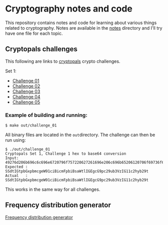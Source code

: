 # Cryptography notes and code
This repository contains notes and code for learning about various things
related to cryptography.
Notes are available in the [notes](./notes) directory and I'll try have one
file for each topic.

## Cryptopals challenges
This following are links to [cryptopals](https://cryptopals.com/) crypto
challenges.

Set 1:
* [Challenge 01](src/challenge_01.c)
* [Challenge 02](src/challenge_02.c)
* [Challenge 03](src/challenge_03.c)
* [Challenge 04](src/challenge_04.c)
* [Challenge 05](src/challenge_05.c)

### Example of building and running:
```console
$ make out/challenge_01
```
All binary files are located in the `out`directory.
The challenge can then be run using:
```console
$ ./out/challenge_01
Cryptopals Set 1, Challenge 1 hex to base64 conversion
Input:     49276d206b696c6c696e6720796f757220627261696e206c696b65206120706f69736f6e6f7573206d757368726f6f6d
Expected : SSdtIGtpbGxpbmcgeW91ciBicmFpbiBsaWtlIGEgcG9pc29ub3VzIG11c2hyb29t
Actual   : SSdtIGtpbGxpbmcgeW91ciBicmFpbiBsaWtlIGEgcG9pc29ub3VzIG11c2hyb29t
```
This works in the same way for all challenges.

## Frequency distribution generator
[Frequency distribution generator](./notes/cryptoanalysis.md#frequency-distribution-generator)
